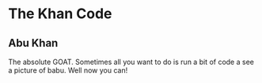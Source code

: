 # The Khan Code
## Abu Khan

The absolute GOAT. Sometimes all you want to do is run a bit of code a see a picture of babu. Well now you can!
